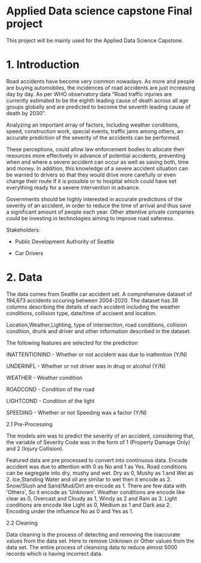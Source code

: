 # Applied Data science capstone Final project
This project will be mainly used for the Applied Data Science Capstone.

# 1. Introduction
Road accidents have become very common nowadays. As more and people are buying automobiles, the incidences of road accidents are just increasing day by day. 
As per WHO observatory data “Road traffic injuries are currently estimated to be the eighth leading cause of death across all age groups globally and are predicted to become the seventh leading cause of death by 2030”.

Analyzing an important array of factors, including weather conditions, speed, construction work, special events, traffic jams among others, an accurate prediction of the severity of the accidents can be performed.

These perceptions, could allow law enforcement bodies to allocate their resources more effectively in advance of potential accidents, preventing when and where a severe accident can occur as well as saving both, time and money. In addition, this knowledge of a severe accident situation can be warned to drivers so that they would drive more carefully or even change their route if it is possible or to hospital which could have set everything ready for a severe intervention in advance.

Governments should be highly interested in accurate predictions of the severity of an accident, in order to reduce the time of arrival and thus save a significant amount of people each year. Other attentive private companies could be investing in technologies aiming to improve road safeness.
  
 
Stakeholders:
 - Public Development Authority of Seattle

 - Car Drivers 
  
# 2. Data  
The data comes from Seattle car accident set. A comprehensive dataset of 194,673 accidents occuring between 2004-2020. The dataset has 38 columns describing the details of each accident including the weather conditions, collision type, date/time of accisent and location.

Location,Weather,Lighting, type of intersection, road conditions, collision condition, drunk and driver and other information described in the dataset.

The following features are selected for the prediction

INATTENTIONIND	- Whether or not accident was due to inattention (Y/N)

UNDERINFL	- Whether or not driver was in drug or alcohol (Y/N) 

WEATHER -	Weather condition

ROADCOND -	Condition of the road

LIGHTCOND -	Condition of the light

SPEEDING	- Whether or not Speeding was a factor (Y/N)


2.1 Pre-Processing

The models aim was to predict the severity of an accident, considering that, the variable of Severity Code was in the form of 1 (Property Damage Only) and 2 (Injury Collision).

Featured data are pre processed to convert into continuous data. Encode accident was due to attention with 0 as No and 1 as Yes. Road conditions can be segregate into dry, mushy and wet. Dry as 0, Mushy as 1 and Wet as 2. Ice,Standing Water and oil are similar to wet then it encode as 2. Snow/Slush and Sand/Mud/Dirt are encode as 1. There are few data with 'Others', So it encode as 'Unknown'. Weather conditions are encode like clear as 0, Overcast and Cloudy as 1, Windy as 2 and Rain as 3. Light conditions are encode like Light as 0, Medium as 1 and Dark asa 2. Encoding under the influence No as 0 and Yes as 1.

2.2 Cleaning

Data cleaning is the process of detecting and removing the inaccurate values from the data set. Here to remove Unknown or Other values from the data set. The entire process of cleansing data to reduce almost 5000 records which is having incorrect data.
